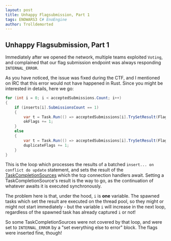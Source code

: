 ```yaml
---
layout: post
title: Unhappy Flagsubmission, Part 1
tags: ENOWARS3 C# EnoEngine
author: Trolldemorted
---
```

## Unhappy Flagsubmission, Part 1
Immediately after we opened the network, multiple teams exploited `Voting`, and complained that our flag submission endpoint was always responding `INTERNAL_ERROR`.

As you have noticed, the issue was fixed during the CTF, and I mentioned on IRC that this error would not have happened in Rust.
Since you might be interested in details, here we go:

```c#
for (int i = 0; i < acceptedSubmissions.Count; i++)
{
    if (inserts[i].SubmissionsCount == 1)
    {
        var t = Task.Run(() => acceptedSubmissions[i].TrySetResult(FlagSubmissionResult.Ok));
        okFlags += 1;
    }
    else
    {
        var t = Task.Run(() => acceptedSubmissions[i].TrySetResult(FlagSubmissionResult.Duplicate));
        duplicateFlags += 1;
    }
}
```

This is the loop which processes the results of a batched `insert... on conflict do update` statement, and sets the result of the [TaskCompletionSources](https://docs.microsoft.com/en-us/dotnet/api/system.threading.tasks.taskcompletionsource-1?view=netcore-2.2) which the tcp connection handlers await.
Setting a TaskCompletionSource's result is the way to go, as the continuation  of whatever awaits it is executed synchronously.


The problem here is that, under the hood, `i` is **one** variable.
The spawned tasks which set the result are executed on the thread pool, so they might or might not start immediately - but the variable `i` will increase in the next loop, regardless of the spawned task has already captured `i` or not!


So some TaskCompletionSources were not covered by that loop, and were set to `INTERNAL_ERROR` by a "set everything else to error" block. The flags were inserted fine, though!
